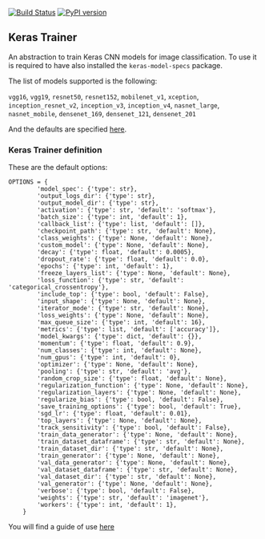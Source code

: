 [![Build Status](https://travis-ci.org/triagemd/keras-trainer.svg?branch=master)](https://travis-ci.org/triagemd/keras-trainer) [![PyPI version](https://badge.fury.io/py/keras-trainer.svg)](https://badge.fury.io/py/keras-trainer)

## Keras Trainer

An abstraction to train Keras CNN models for image classification. To use it is required to have also installed the `keras-model-specs` package.

The list of models supported is the following:

`vgg16`, `vgg19`, `resnet50`, `resnet152`, `mobilenet_v1`, `xception`,
`inception_resnet_v2`, `inception_v3`, `inception_v4`, `nasnet_large`, `nasnet_mobile`, `densenet_169`,
`densenet_121`, `densenet_201`

And the defaults are specified [here](https://github.com/triagemd/keras-model-specs/blob/master/keras_model_specs/model_specs.json).

### Keras Trainer definition

These are the default options:

```
OPTIONS = {
        'model_spec': {'type': str},
        'output_logs_dir': {'type': str},
        'output_model_dir': {'type': str},
        'activation': {'type': str, 'default': 'softmax'},
        'batch_size': {'type': int, 'default': 1},
        'callback_list': {'type': list, 'default': []},
        'checkpoint_path': {'type': str, 'default': None},
        'class_weights': {'type': None, 'default': None},
        'custom_model': {'type': None, 'default': None},
        'decay': {'type': float, 'default': 0.0005},
        'dropout_rate': {'type': float, 'default': 0.0},
        'epochs': {'type': int, 'default': 1},
        'freeze_layers_list': {'type': None, 'default': None},
        'loss_function': {'type': str, 'default': 'categorical_crossentropy'},
        'include_top': {'type': bool, 'default': False},
        'input_shape': {'type': None, 'default': None},
        'iterator_mode': {'type': str, 'default': None},
        'loss_weights': {'type': None, 'default': None},
        'max_queue_size': {'type': int, 'default': 16},
        'metrics': {'type': list, 'default': ['accuracy']},
        'model_kwargs': {'type': dict, 'default': {}},
        'momentum': {'type': float, 'default': 0.9},
        'num_classes': {'type': int, 'default': None},
        'num_gpus': {'type': int, 'default': 0},
        'optimizer': {'type': None, 'default': None},
        'pooling': {'type': str, 'default': 'avg'},
        'random_crop_size': {'type': float, 'default': None},
        'regularization_function': {'type': None, 'default': None},
        'regularization_layers': {'type': None, 'default': None},
        'regularize_bias': {'type': bool, 'default': False},
        'save_training_options': {'type': bool, 'default': True},
        'sgd_lr': {'type': float, 'default': 0.01},
        'top_layers': {'type': None, 'default': None},
        'track_sensitivity': {'type': bool, 'default': False},
        'train_data_generator': {'type': None, 'default': None},
        'train_dataset_dataframe': {'type': str, 'default': None},
        'train_dataset_dir': {'type': str, 'default': None},
        'train_generator': {'type': None, 'default': None},
        'val_data_generator': {'type': None, 'default': None},
        'val_dataset_dataframe': {'type': str, 'default': None},
        'val_dataset_dir': {'type': str, 'default': None},
        'val_generator': {'type': None, 'default': None},
        'verbose': {'type': bool, 'default': False},
        'weights': {'type': str, 'default': 'imagenet'},
        'workers': {'type': int, 'default': 1},
    }
```

You will find a guide of use [here](https://github.com/triagemd/keras-trainer/blob/master/example.ipynb)
